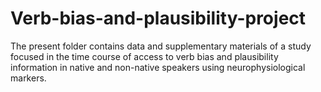 # Verb-bias-and-plausibility-project

The present folder contains data and supplementary materials of a study focused in the time course of access to verb bias and plausibility information in native and non-native speakers using neurophysiological markers.

